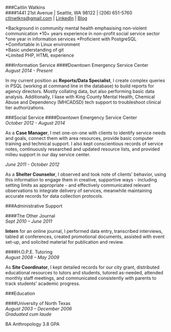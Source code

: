 ###Caitlin Watkins  
####1441 21st Avenue | Seattle, WA 98122 | (206) 651-5760    
ctlnwtkns@gmail.com | [LinkedIn](https://www.linkedin.com/in/caitlinwatkins) | [Blog](http://www.asilearntarot.com)

*Background in community mental health emphasising non-violent communication 
*10+ years experience in non-profit social service sector 
*one year in information services
  *Proficient with PostgreSQL  
  *Comfortable in Linux environment  
  *Basic understanding of git  
  *Limited PHP, HTML experience   

###Information Service
####Downtown Emergency Service Center  
  *August 2014 - Present*

   In my current position as **Reports/Data Specialist**, I create complex queries in PSQL (working at command line in the database) to build reports for agency directors. Mostly collating data, but also performing basic data analysis. Additionally, I liase with King County Mental Health, Chemical Abuse and Dependency (MHCADSD) tech support to troubleshoot clinical tier authorizations. 

###Social Service
####Downtown Emergency Service Center  
  *October 2012 - August 2014*

   As a **Case Manager**, I met one-on-one with clients to identify service needs and goals, connect them with area resources, provide basic computer training and technical support. I also kept conscientious records of service notes, continuously researched and updated resource lists, and provided milieu support in our day service center.

  *June 2011 - October 2012*

   As a **Shelter Counselor**, I observed and took note of clients' behavior, using this information to engage them in creative, supportive ways - including setting limits as appropriate - and effectively communicated relevant observations to integrate delivery of services, meanwhile maintaining accurate records for data collection protocols. 

###Administrative Support

####The Other Journal  
  *Sept 2010 – June 2011*

   **Intern** for an online journal, I performed data entry, transcribed interviews, tabled at conferences, created promotional documents, assisted with event set-up, and solicited material for publication and review.

####H.O.P.E. Tutoring  
  *August 2008 – May 2009*

   As **Site Coordinator**, I kept detailed records for our city grant, distributed educational resources to tutors and students, tutored as-needed, attended monthly staff meetings, and communicated consistently with parents to track students' academic progress. 

###Education

####University of North Texas  
 *August 2003 – December 2006*  
 *Graduated cum laude*  

BA Anthropology 
3.8 GPA 


